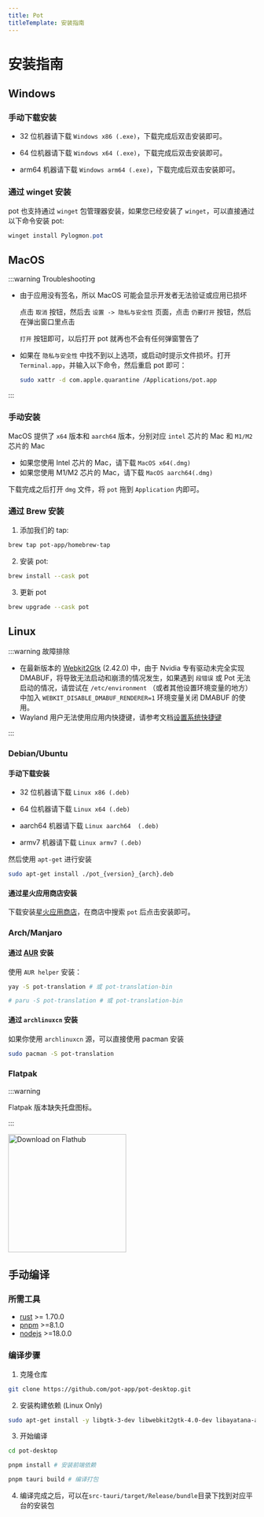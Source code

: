 ```yaml
---
title: Pot
titleTemplate: 安装指南
---
```


# 安装指南

## Windows

### 手动下载安装

- 32 位机器请下载 `Windows x86 (.exe)`，下载完成后双击安装即可。

- 64 位机器请下载 `Windows x64 (.exe)`，下载完成后双击安装即可。

- arm64 机器请下载 `Windows arm64 (.exe)`，下载完成后双击安装即可。

### 通过 winget 安装

pot 也支持通过 `winget` 包管理器安装，如果您已经安装了 `winget`，可以直接通过以下命令安装 pot:

```powershell
winget install Pylogmon.pot
```

## MacOS

:::warning Troubleshooting

- 由于应用没有签名，所以 MacOS 可能会显示开发者无法验证或应用已损坏

  点击 `取消` 按钮，然后去 `设置 -> 隐私与安全性` 页面，点击 `仍要打开` 按钮，然后在弹出窗口里点击

  `打开` 按钮即可，以后打开 pot 就再也不会有任何弹窗警告了

- 如果在 `隐私与安全性` 中找不到以上选项，或启动时提示文件损坏。打开 `Terminal.app`，并输入以下命令，然后重启 pot 即可：

  ```bash
  sudo xattr -d com.apple.quarantine /Applications/pot.app
  ```

:::

### 手动安装

MacOS 提供了 `x64` 版本和 `aarch64` 版本，分别对应 `intel` 芯片的 Mac 和 `M1/M2` 芯片的 Mac

- 如果您使用 Intel 芯片的 Mac，请下载 `MacOS x64(.dmg)`
- 如果您使用 M1/M2 芯片的 Mac，请下载 `MacOS aarch64(.dmg)`

下载完成之后打开 `dmg` 文件，将 `pot` 拖到 `Application` 内即可。

### 通过 Brew 安装

1. 添加我们的 tap:

```bash
brew tap pot-app/homebrew-tap
```

2. 安装 pot:

```bash
brew install --cask pot
```

3. 更新 pot

```bash
brew upgrade --cask pot
```

## Linux

:::warning 故障排除

- 在最新版本的 [Webkit2Gtk](https://archlinux.org/packages/extra/x86_64/webkit2gtk) (2.42.0) 中，由于 Nvidia 专有驱动未完全实现 DMABUF，将导致无法启动和崩溃的情况发生，如果遇到 `段错误` 或 Pot 无法启动的情况，请尝试在 `/etc/environment` （或者其他设置环境变量的地方）中加入 `WEBKIT_DISABLE_DMABUF_RENDERER=1` 环境变量关闭 DMABUF 的使用。
- Wayland 用户无法使用应用内快捷键，请参考文档[设置系统快捷键](/docs/wayland#快捷键无法使用)

:::

### Debian/Ubuntu

#### 手动下载安装

- 32 位机器请下载 `Linux x86 (.deb)`

- 64 位机器请下载 `Linux x64 (.deb)`

- aarch64 机器请下载 `Linux aarch64  (.deb)`

- armv7 机器请下载 `Linux armv7 (.deb)`

然后使用 `apt-get` 进行安装

```bash
sudo apt-get install ./pot_{version}_{arch}.deb
```

#### 通过星火应用商店安装

下载安装[星火应用商店](https://www.spark-app.store/)，在商店中搜索 `pot` 后点击安装即可。

### Arch/Manjaro

#### 通过 [AUR](https://aur.archlinux.org/packages?O=0&K=pot-translation) 安装

使用 `AUR helper` 安装：

```bash
yay -S pot-translation # 或 pot-translation-bin

# paru -S pot-translation # 或 pot-translation-bin
```

#### 通过 `archlinuxcn` 安装

如果你使用 `archlinuxcn` 源，可以直接使用 pacman 安装

```bash
sudo pacman -S pot-translation
```

### Flatpak

:::warning

Flatpak 版本缺失托盘图标。

:::

<a href='https://flathub.org/apps/com.pot_app.pot'>
    <img width='240' alt='Download on Flathub' src='https://flathub.org/api/badge?locale=zh-Hans'/>
</a>

## 手动编译

### 所需工具

- [rust](https://www.rust-lang.org/) >= 1.70.0
- [pnpm](https://pnpm.io/) >=8.1.0
- [nodejs](https://nodejs.org/) >=18.0.0

### 编译步骤

1. 克隆仓库

```bash
git clone https://github.com/pot-app/pot-desktop.git
```

2. 安装构建依赖 (Linux Only)

```bash
sudo apt-get install -y libgtk-3-dev libwebkit2gtk-4.0-dev libayatana-appindicator3-dev librsvg2-dev patchelf libxdo-dev libxcb1 libxrandr2 libdbus-1-3
```

3. 开始编译

```bash
cd pot-desktop

pnpm install # 安装前端依赖

pnpm tauri build # 编译打包
```

4. 编译完成之后，可以在`src-tauri/target/Release/bundle`目录下找到对应平台的安装包
